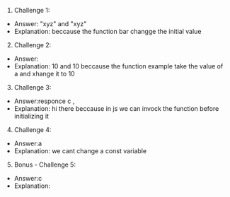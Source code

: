 1. Challenge 1:

- Answer: "xyz" and "xyz"
- Explanation: beccause the function bar changge the initial value

2. Challenge 2:

- Answer:
- Explanation: 10 and 10 beccause the function example take the value of a and xhange it to 10

3. Challenge 3:

- Answer:responce c ,
- Explanation: hi there beccause in js we can invock the function before initializing it

4. Challenge 4:

- Answer:a
- Explanation: we cant change a const variable

5. Bonus - Challenge 5:

- Answer:c
- Explanation:
